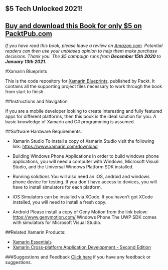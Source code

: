 ## $5 Tech Unlocked 2021!
[Buy and download this Book for only $5 on PacktPub.com](https://www.packtpub.com/product/xamarin-blueprints/9781785887444)
-----
*If you have read this book, please leave a review on [Amazon.com](https://www.amazon.com/gp/product/1785887440).     Potential readers can then use your unbiased opinion to help them make purchase decisions. Thank you. The $5 campaign         runs from __December 15th 2020__ to __January 13th 2021.__*

#Xamarin Blueprints

This is the code repository for [Xamarin Blueprints](https://www.packtpub.com/web-development/xamarin-blueprints?utm_source=Github&utm_medium=repository&utm_campaign=9781785887444), published by Packt. It contains all the supporting project files necessary to work through the book from start to finish.

##Instructions and Navigation

If you are a mobile developer looking to create interesting and fully featured apps for different platforms, then this book is the ideal solution for you. A basic knowledge of Xamarin and C# programming is assumed.

##Software Hardware Requirements:

* Xamarin Studio
To install a copy of Xamarin Studio visit the following link: https://www.xamarin.com/download

* Building Windows Phone Applications
In order to build windows phone applications, you will need a computer with Windows, Microsoft Visual Studio, and the Universal Windows Platform SDK installed.

* Running solutions
You will also need an iOS, android and windows phone device for testing. If you don't have access to devices, you will have to install simulators for each platform.

* iOS
Simulators can be installed via XCode. If you haven’t got XCode installed, you will need to install a fresh copy.

* Android
Please install a copy of Geny Motion from the link below: https://www.genymotion.com/
Windows Phone
The UWP SDK comes with simulators for Microsoft Visual Studio.

##Related Xamarin Products:

* [Xamarin Essentials](https://www.packtpub.com/application-development/xamarin-essentials?utm_source=Github&utm_medium=repository&utm_campaign=9781783550838)
* [Xamarin Cross-platform Application Development - Second Edition](https://www.packtpub.com/application-development/xamarin-cross-platform-application-development-second-edition?utm_source=Github&utm_medium=repository&utm_campaign=9781784397883)

###Suggestions and Feedback
 [Click here](https://docs.google.com/forms/d/e/1FAIpQLSe5qwunkGf6PUvzPirPDtuy1Du5Rlzew23UBp2S-P3wB-GcwQ/viewform) if you have any feedback or suggestions.


